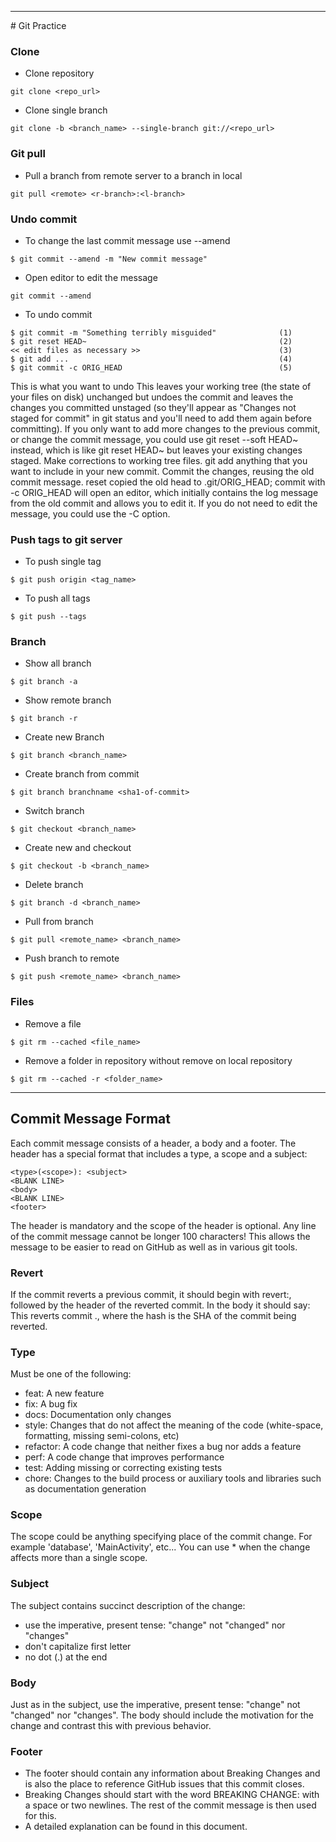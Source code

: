 <hr/>
# Git Practice

### Clone
- Clone repository

`git clone <repo_url>`

- Clone single branch 

`git clone -b <branch_name> --single-branch git://<repo_url>`

### Git pull

- Pull a branch from remote server to a branch in local

`git pull <remote> <r-branch>:<l-branch>`

### Undo commit

- To change the last commit message use --amend

`$ git commit --amend -m "New commit message"`

- Open editor to edit the message

`git commit --amend`

- To undo commit

```
$ git commit -m "Something terribly misguided"              (1)
$ git reset HEAD~                                           (2)
<< edit files as necessary >>                               (3)
$ git add ...                                               (4)
$ git commit -c ORIG_HEAD                                   (5)
```
This is what you want to undo
This leaves your working tree (the state of your files on disk) unchanged but undoes the commit and leaves the changes you committed unstaged (so they'll appear as "Changes not staged for commit" in git status and you'll need to add them again before committing). If you only want to add more changes to the previous commit, or change the commit message, you could use git reset --soft HEAD~ instead, which is like git reset HEAD~ but leaves your existing changes staged.
Make corrections to working tree files.
git add anything that you want to include in your new commit.
Commit the changes, reusing the old commit message. reset copied the old head to .git/ORIG_HEAD; commit with -c ORIG_HEAD will open an editor, which initially contains the log message from the old commit and allows you to edit it. If you do not need to edit the message, you could use the -C option.

### Push tags to git server

- To push single tag

`$ git push origin <tag_name>`

- To push all tags

`$ git push --tags`

### Branch

- Show all branch

`$ git branch -a`

- Show remote branch

`$ git branch -r`

- Create new Branch

`$ git branch <branch_name>`

- Create branch from commit

`$ git branch branchname <sha1-of-commit>`

- Switch branch

`$ git checkout <branch_name>`

- Create new and checkout

`$ git checkout -b <branch_name>`

- Delete branch

`$ git branch -d <branch_name>`

- Pull from branch

`$ git pull <remote_name> <branch_name>`

- Push branch to remote

`$ git push <remote_name> <branch_name>`

### Files
- Remove a file

`$ git rm --cached <file_name>`

- Remove a folder in repository without remove on local repository

`$ git rm --cached -r <folder_name>`

<hr/>

## Commit Message Format

Each commit message consists of a header, a body and a footer. The header has a special format that includes a type, a scope and a subject:

    <type>(<scope>): <subject>
    <BLANK LINE>
    <body>
    <BLANK LINE>
    <footer>

The header is mandatory and the scope of the header is optional. Any line of the commit message cannot be longer 100 characters! This allows the message to be easier to read on GitHub as well as in various git tools.

### Revert

If the commit reverts a previous commit, it should begin with revert:, followed by the header of the reverted commit. In the body it should say: This reverts commit <hash>., where the hash is the SHA of the commit being reverted.

### Type

Must be one of the following:

  - feat: A new feature
  - fix: A bug fix
  - docs: Documentation only changes
  - style: Changes that do not affect the meaning of the code (white-space, formatting, missing semi-colons, etc)
  - refactor: A code change that neither fixes a bug nor adds a feature
  - perf: A code change that improves performance
  - test: Adding missing or correcting existing tests
  - chore: Changes to the build process or auxiliary tools and libraries such as documentation generation
    
### Scope

The scope could be anything specifying place of the commit change. For example 'database', 'MainActivity', etc... You can use * when the change affects more than a single scope.

### Subject

The subject contains succinct description of the change: 
  - use the imperative, present tense: "change" not "changed" nor "changes"
  - don't capitalize first letter
  - no dot (.) at the end
    
### Body

Just as in the subject, use the imperative, present tense: "change" not "changed" nor "changes". The body should include the motivation for the change and contrast this with previous behavior.

### Footer

  - The footer should contain any information about Breaking Changes and is also the place to reference GitHub issues that this commit closes.
  - Breaking Changes should start with the word BREAKING CHANGE: with a space or two newlines. The rest of the commit message is then used for this.
  - A detailed explanation can be found in this document.
